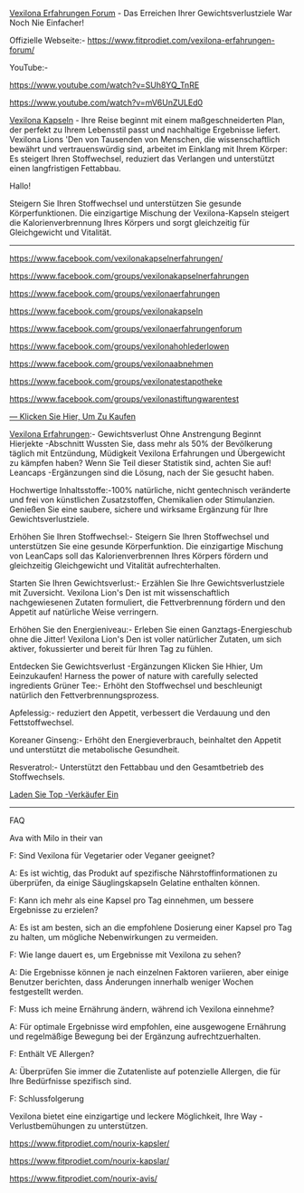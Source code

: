<a href="https://www.fitprodiet.com/vexilona-erfahrungen-forum/">Vexilona Erfahrungen Forum</a> - Das Erreichen Ihrer Gewichtsverlustziele War Noch Nie Einfacher!

Offizielle Webseite:- https://www.fitprodiet.com/vexilona-erfahrungen-forum/

YouTube:- 

https://www.youtube.com/watch?v=SUh8YQ_TnRE

https://www.youtube.com/watch?v=mV6UnZULEd0

<a href="https://www.fitprodiet.com/vexilona-erfahrungen-forum/">Vexilona Kapseln</a> - Ihre Reise beginnt mit einem maßgeschneiderten Plan, der perfekt zu Ihrem Lebensstil passt und nachhaltige Ergebnisse liefert. Vexilona Lions 'Den von Tausenden von Menschen, die wissenschaftlich bewährt und vertrauenswürdig sind, arbeitet im Einklang mit Ihrem Körper: Es steigert Ihren Stoffwechsel, reduziert das Verlangen und unterstützt einen langfristigen Fettabbau.

Hallo!

Steigern Sie Ihren Stoffwechsel und unterstützen Sie gesunde Körperfunktionen. Die einzigartige Mischung der Vexilona-Kapseln steigert die Kalorienverbrennung Ihres Körpers und sorgt gleichzeitig für Gleichgewicht und Vitalität.
___________________________________________

https://www.facebook.com/vexilonakapselnerfahrungen/

https://www.facebook.com/groups/vexilonakapselnerfahrungen

https://www.facebook.com/groups/vexilonaerfahrungen

https://www.facebook.com/groups/vexilonakapseln

https://www.facebook.com/groups/vexilonaerfahrungenforum

https://www.facebook.com/groups/vexilonahohlederlowen

https://www.facebook.com/groups/vexilonaabnehmen

https://www.facebook.com/groups/vexilonatestapotheke

https://www.facebook.com/groups/vexilonastiftungwarentest

<a href="https://www.fitprodiet.com/vexilona-erfahrungen-forum/">— Klicken Sie Hier, Um Zu Kaufen</a>

<a href="https://www.fitprodiet.com/vexilona-erfahrungen-forum/">Vexilona Erfahrungen</a>:- Gewichtsverlust Ohne Anstrengung Beginnt Hierjekte -Abschnitt Wussten Sie, dass mehr als 50% der Bevölkerung täglich mit Entzündung, Müdigkeit Vexilona Erfahrungen und Übergewicht zu kämpfen haben? Wenn Sie Teil dieser Statistik sind, achten Sie auf! Leancaps -Ergänzungen sind die Lösung, nach der Sie gesucht haben.

Hochwertige Inhaltsstoffe:-100% natürliche, nicht gentechnisch veränderte und frei von künstlichen Zusatzstoffen, Chemikalien oder Stimulanzien. Genießen Sie eine saubere, sichere und wirksame Ergänzung für Ihre Gewichtsverlustziele.

Erhöhen Sie Ihren Stoffwechsel:- Steigern Sie Ihren Stoffwechsel und unterstützen Sie eine gesunde Körperfunktion. Die einzigartige Mischung von LeanCaps soll das Kalorienverbrennen Ihres Körpers fördern und gleichzeitig Gleichgewicht und Vitalität aufrechterhalten.

Starten Sie Ihren Gewichtsverlust:- Erzählen Sie Ihre Gewichtsverlustziele mit Zuversicht. Vexilona Lion's Den ist mit wissenschaftlich nachgewiesenen Zutaten formuliert, die Fettverbrennung fördern und den Appetit auf natürliche Weise verringern.

Erhöhen Sie den Energieniveau:- Erleben Sie einen Ganztags-Energieschub ohne die Jitter! Vexilona Lion's Den ist voller natürlicher Zutaten, um sich aktiver, fokussierter und bereit für Ihren Tag zu fühlen.

Entdecken Sie Gewichtsverlust -Ergänzungen Klicken Sie Hhier, Um Eeinzukaufen!
Harness the power of nature with carefully selected ingredients
Grüner Tee:- Erhöht den Stoffwechsel und beschleunigt natürlich den Fettverbrennungsprozess.

Apfelessig:- reduziert den Appetit, verbessert die Verdauung und den Fettstoffwechsel.

Koreaner Ginseng:- Erhöht den Energieverbrauch, beinhaltet den Appetit und unterstützt die metabolische Gesundheit.

Resveratrol:- Unterstützt den Fettabbau und den Gesamtbetrieb des Stoffwechsels.

<a href="https://www.fitprodiet.com/vexilona-erfahrungen-forum/">Laden Sie Top -Verkäufer Ein</a>
_____________________________________________________________________

FAQ

Ava with Milo in their van

F: Sind Vexilona für Vegetarier oder Veganer geeignet?

A: Es ist wichtig, das Produkt auf spezifische Nährstoffinformationen zu überprüfen, da einige Säuglingskapseln Gelatine enthalten können.

F: Kann ich mehr als eine Kapsel pro Tag einnehmen, um bessere Ergebnisse zu erzielen? 

A: Es ist am besten, sich an die empfohlene Dosierung einer Kapsel pro Tag zu halten, um mögliche Nebenwirkungen zu vermeiden.

F: Wie lange dauert es, um Ergebnisse mit Vexilona zu sehen?

A: Die Ergebnisse können je nach einzelnen Faktoren variieren, aber einige Benutzer berichten, dass Änderungen innerhalb weniger Wochen festgestellt werden.

F: Muss ich meine Ernährung ändern, während ich Vexilona einnehme?

A: Für optimale Ergebnisse wird empfohlen, eine ausgewogene Ernährung und regelmäßige Bewegung bei der Ergänzung aufrechtzuerhalten.

F: Enthält VE Allergen? 

A: Überprüfen Sie immer die Zutatenliste auf potenzielle Allergen, die für Ihre Bedürfnisse spezifisch sind.

F: Schlussfolgerung

Vexilona bietet eine einzigartige und leckere Möglichkeit, Ihre Way -Verlustbemühungen zu unterstützen.

https://www.fitprodiet.com/nourix-kapsler/

https://www.fitprodiet.com/nourix-kapslar/

https://www.fitprodiet.com/nourix-avis/
